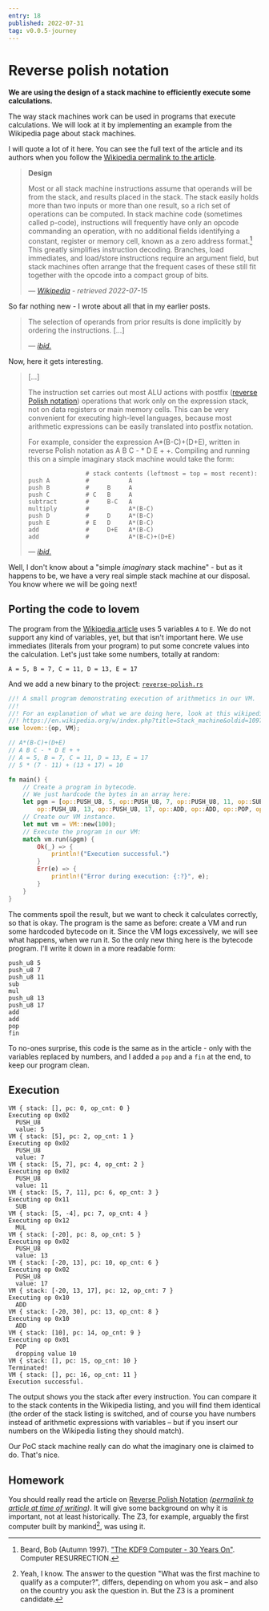 ```yaml
---
entry: 18
published: 2022-07-31
tag: v0.0.5-journey
---
```


# Reverse polish notation

__We are using the design of a stack machine to efficiently execute some calculations.__

The way stack machines work can be used in programs that execute calculations. We will 
look at it by implementing an example from the Wikipedia page about stack machines.

I will quote a lot of it here. You can see the full text of the article and its authors 
when you follow the [Wikipedia permalink to the article][permalink].

> **Design**
> 
> Most or all stack machine instructions assume that operands will be from the stack, 
> and results placed in the stack. The stack easily holds more than two inputs or more than one result, 
> so a rich set of operations can be computed. In stack machine code (sometimes called p-code), 
> instructions will frequently have only an opcode commanding an operation, 
> with no additional fields identifying a constant, register or memory cell, known as a zero address format.[^1] 
> This greatly simplifies instruction decoding. Branches, load immediates, 
> and load/store instructions require an argument field, 
> but stack machines often arrange that the frequent cases of these still fit together with the opcode 
> into a compact group of bits.
> 
> &mdash; <cite>[Wikipedia][permalink] - retrieved 2022-07-15</cite>

So far nothing new - I wrote about all that in my earlier posts.

> The selection of operands from prior results is done implicitly by ordering the instructions. [...]
> 
> &mdash; <cite>[ibid.][permalink]</cite>

Now, here it gets interesting.

> [...]
> 
> The instruction set carries out most ALU actions with postfix ([reverse Polish notation][rev-pol]) 
> operations that work only on the expression stack, not on data registers or main memory cells. 
> This can be very convenient for executing high-level languages, because most arithmetic expressions can be 
> easily translated into postfix notation. 
> 
> For example, consider the expression A*(B-C)+(D+E), written in reverse Polish notation as 
> A&nbsp;B&nbsp;C&nbsp;-&nbsp;*&nbsp;D&nbsp;E&nbsp;+&nbsp;+. 
> Compiling and running this on a simple imaginary stack machine would take the form: 
>
> ~~~
>                 # stack contents (leftmost = top = most recent):
> push A          #           A
> push B          #     B     A
> push C          # C   B     A
> subtract        #     B-C   A
> multiply        #           A*(B-C)
> push D          #     D     A*(B-C)
> push E          # E   D     A*(B-C)
> add             #     D+E   A*(B-C)
> add             #           A*(B-C)+(D+E)
> ~~~
> &mdash; <cite>[ibid.][permalink]</cite>

Well, I don't know about a "simple *imaginary* stack machine" - but as it happens to be, we have a 
very real simple stack machine at our disposal. You know where we will be going next!


## Porting the code to lovem
The program from the [Wikipedia article][permalink] uses 5 variables `A` to `E`. We do not support any kind 
of variables, yet, but that isn't important here. We use immediates (literals from your program) 
to put some concrete values into the calculation. Let's just take some numbers, totally at random:

~~~
A = 5, B = 7, C = 11, D = 13, E = 17
~~~

And we add a new binary to the project: [`reverse-polish.rs`][polish]

~~~rust
//! A small program demonstrating execution of arithmetics in our VM.
//!
//! For an explanation of what we are doing here, look at this wikipedia article:
//! https://en.wikipedia.org/w/index.php?title=Stack_machine&oldid=1097292883#Design
use lovem::{op, VM};

// A*(B-C)+(D+E)
// A B C - * D E + +
// A = 5, B = 7, C = 11, D = 13, E = 17
// 5 * (7 - 11) + (13 + 17) = 10

fn main() {
    // Create a program in bytecode.
    // We just hardcode the bytes in an array here:
    let pgm = [op::PUSH_U8, 5, op::PUSH_U8, 7, op::PUSH_U8, 11, op::SUB, op::MUL,
        op::PUSH_U8, 13, op::PUSH_U8, 17, op::ADD, op::ADD, op::POP, op::FIN];
    // Create our VM instance.
    let mut vm = VM::new(100);
    // Execute the program in our VM:
    match vm.run(&pgm) {
        Ok(_) => {
            println!("Execution successful.")
        }
        Err(e) => {
            println!("Error during execution: {:?}", e);
        }
    }
}
~~~

The comments spoil the result, but we want to check it calculates correctly, so that is okay. The 
program is the same as before: create a VM and run some hardcoded bytecode on it. Since the VM
logs excessively, we will see what happens, when we run it. So the only new thing here is the 
bytecode program. I'll write it down in a more readable form:

~~~
push_u8 5
push_u8 7
push_u8 11
sub
mul
push_u8 13
push_u8 17
add
add
pop
fin
~~~

To no-ones surprise, this code is the same as in the article - only with the variables replaced by 
numbers, and I added a `pop` and a `fin` at the end, to keep our program clean.

## Execution
~~~
VM { stack: [], pc: 0, op_cnt: 0 }
Executing op 0x02
  PUSH_U8
  value: 5
VM { stack: [5], pc: 2, op_cnt: 1 }
Executing op 0x02
  PUSH_U8
  value: 7
VM { stack: [5, 7], pc: 4, op_cnt: 2 }
Executing op 0x02
  PUSH_U8
  value: 11
VM { stack: [5, 7, 11], pc: 6, op_cnt: 3 }
Executing op 0x11
  SUB
VM { stack: [5, -4], pc: 7, op_cnt: 4 }
Executing op 0x12
  MUL
VM { stack: [-20], pc: 8, op_cnt: 5 }
Executing op 0x02
  PUSH_U8
  value: 13
VM { stack: [-20, 13], pc: 10, op_cnt: 6 }
Executing op 0x02
  PUSH_U8
  value: 17
VM { stack: [-20, 13, 17], pc: 12, op_cnt: 7 }
Executing op 0x10
  ADD
VM { stack: [-20, 30], pc: 13, op_cnt: 8 }
Executing op 0x10
  ADD
VM { stack: [10], pc: 14, op_cnt: 9 }
Executing op 0x01
  POP
  dropping value 10
VM { stack: [], pc: 15, op_cnt: 10 }
Terminated!
VM { stack: [], pc: 16, op_cnt: 11 }
Execution successful.
~~~

The output shows you the stack after every instruction. You can compare it to the 
stack contents in the Wikipedia listing, and you will find them identical (the order 
of the stack listing is switched, and of course you have numbers instead of arithmetic
expressions with variables &ndash; but if you insert our numbers on the Wikipedia 
listing they should match).

Our PoC stack machine really can do what the imaginary one is claimed to do. That's nice.

## Homework
You should really read the article on [Reverse Polish Notation][rev-pol] 
*([permalink to article at time of writing][rev-pol-perma])*. It will give some background on why it 
is important, not at least historically. The Z3, for example, arguably the first computer built by 
mankind[^2], was using it.

[permalink]: https://en.wikipedia.org/w/index.php?title=Stack_machine&oldid=1097292883#Design
[rev-pol]: https://en.wikipedia.org/wiki/Reverse_Polish_notation
[rev-pol-perma]: https://en.wikipedia.org/w/index.php?title=Reverse_Polish_notation&oldid=1096284746
[polish]: https://github.com/kratenko/lovem/blob/v0.0.5-journey/src/bin/reverse-polish.rs
[^1]: Beard, Bob (Autumn 1997). ["The KDF9 Computer - 30 Years On"](http://www.cs.man.ac.uk/CCS/res/res18.htm#c). Computer RESURRECTION.
[^2]: Yeah, I know. The answer to the question "What was the first machine to qualify as a computer?", differs, 
depending on whom you ask &ndash; and also on the country you ask the question in. But the Z3 is 
a prominent candidate.